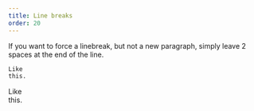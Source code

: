 ```yaml
---
title: Line breaks
order: 20
---
```


If you want to force a linebreak, but not a new paragraph,
simply leave 2 spaces at the end of the line.

```md
Like  
this.
```

Like  
this.
